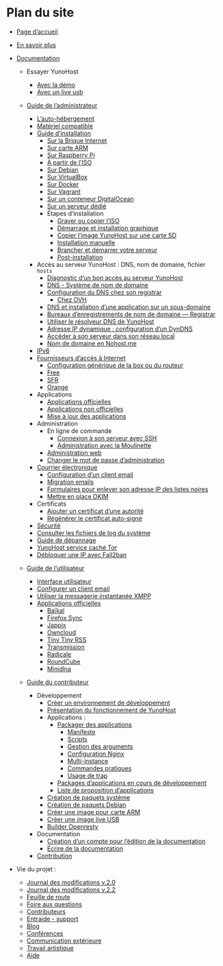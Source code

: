 # Plan du site

* [Page d’accueil](/index_fr)

* [En savoir plus](/whatsyunohost_fr)

* [Documentation](/docs_fr)

    * Essayer YunoHost
       * [Avec la démo](/try_fr)    
       * [Avec un live usb](/try_at_home_fr)

    * [Guide de l’administrateur](/admindoc_fr)
        * [L’auto-hébergement](/selfhosting_fr)
        * [Matériel compatible](/hardware_fr)
        * [Guide d’installation](/install_fr)
            * [Sur la Brique Internet](/installation_brique_fr)
            * [Sur carte ARM](/install_on_arm_board_fr)
            * [Sur Raspberry Pi](/install_on_raspberry_fr)
            * [À partir de l’ISO](/install_iso_fr)
            * [Sur Debian](/install_on_debian_fr)
            * [Sur VirtualBox](/install_on_virtualbox_fr)
            * [Sur Docker](/docker_fr)
            * [Sur Vagrant](/vagrant_fr)
            * [Sur un conteneur DigitalOcean](/install_on_digitalocean_fr)
            * [Sur un serveur dédié](/install_on_dedicated_server_fr)
            * Étapes d’installation
               * [Graver ou copier l’ISO](/burn_or_copy_iso_fr)
               * [Démarrage et installation graphique](/boot_and_graphical_install_fr)
               * [Copier l’image YunoHost sur une carte SD](/copy_image_fr)
               * [Installation manuelle](/install_manually_fr)
               * [Brancher et démarrer votre serveur](/plug_and_boot_fr)
               * [Post-installation](/postinstall_fr)
        * Accès au serveur YunoHost : DNS, nom de domaine, fichier `hosts`
            * [Diagnostic d’un bon accès au serveur YunoHost](/diagnostic_fr)
            * [DNS - Système de nom de domaine](/dns_fr)
            * [Configuration du DNS chez son registrar](/dns_config_fr)
              * [Chez OVH](/OVH_fr)
            * [DNS et installation d’une application sur un sous-domaine](/dns_subdomains_fr)
            * [Bureaux d’enregistrements de nom de domaine — Registrar](registrar_fr)
            * [Utiliser le résolveur DNS de YunoHost](/dns_resolver_fr)
            * [Adresse IP dynamique : configuration d’un DynDNS](dns_dynamicip_fr)
            * [Accéder à son serveur dans son réseau local](/dns_local_network_fr)
            * [Nom de domaine en Nohost.me](/dns_nohost_me_fr)
	    - [IPv6](ipv6_fr)
        * [Fournisseurs d’accès à Internet](/isp_fr)
            * [Configuration générique de la box ou du routeur](/isp_box_config_fr)
            * [Free](/isp_free_fr)
            * [SFR](/isp_sfr_fr)
            * [Orange](/isp_orange_fr)
        * Applications
            * [Applications officielles](/apps_fr)
            * [Applications non officielles](/apps_in_progress_en)
            * [Mise à jour des applications](app_update_fr)
        * Administration
            * En ligne de commande
                * [Connexion à son serveur avec SSH](/ssh_fr)
                * [Administration avec la Moulinette](/moulinette_fr)
            * [Administration web](/admin_fr)
            * [Changer le mot de passe d’administration](/change_admin_password_fr)
        * [Courrier électronique](email_fr)
           * [Configuration d’un client email](email_configure_client_fr)
           * [Migration emails](email_migration_fr)
           * [Formulaires pour enlever son adresse IP des listes noires](blacklist_forms_fr)
           * [Mettre en place DKIM](dkim_fr)
        * Certificats
            * [Ajouter un certificat d’une autorité](/certificate_fr)
            * [Régénérer le certificat auto-signé](/regenerate_certificate_fr)
        * [Sécurité](/security_fr)
        * [Consulter les fichiers de log du système](/check_logfile_fr)
        * [Guide de dépannage](/troubleshooting_guide_fr)
        * [YunoHost service caché Tor](/torhiddenservice_fr)
        * [Débloquer une IP avec Fail2ban](/fail2ban_fr)

    * [Guide de l’utilisateur](/userdoc_fr)
        * [Interface utilisateur](user_interface)
        * [Configurer un client email](email_configure_client_fr)
        * [Utiliser la messagerie instantanée XMPP](/XMPP_fr)
        * [Applications officielles](/apps_fr)
           * [Baïkal](/app_baikal_fr)
           * [Firefox Sync](/app_ffsync_fr)
           * [Jappix](/app_jappix_fr)
           * [Owncloud](app_owncloud_fr)
           * [Tiny Tiny RSS](/app_ttrss_fr)
           * [Transmission](/app_transmission_fr)
           * [Radicale](/app_radicale_fr)
           * [RoundCube](/app_roundcube_fr)
           * [Minidlna](app_minidlna_fr)

    * [Guide du contributeur](/contribute_fr)
        * Développement
           * [Créer un environnement de développement](dev_fr)
           * [Présentation du fonctionnement de YunoHost](/package_list_fr)
           * Applications :
              * [Packager des applications](/packaging_apps_fr)
                 * [Manifeste](packaging_apps_manifest_fr)
                 * [Scripts](packaging_apps_scripts_fr)
                 * [Gestion des arguments](packaging_apps_arguments_management_fr)
                 * [Configuration Nginx](packaging_apps_nginx_conf_fr)
                 * [Multi-instance](packaging_apps_multiinstance_fr)
                 * [Commandes pratiques](packaging_apps_helpers_fr)
                 * [Usage de trap](packaging_apps_trap_fr)
              * [Packages d’applications en cours de développement](/apps_in_progress_fr)
              * [Liste de proposition d’applications](/apps_wishlist_fr)
           * [Création de paquets système](/build_system_fr)
           * [Création de paquets Debian](/build_packages_fr)
           * [Créer une image pour carte ARM](/build_arm_image_en)
           * [Créer une image live USB](/create_live_usb_fr)
           * [Builder Openresty](/build_openresty_fr)
        * Documentation
           * [Création d’un compte pour l’édition de la documentation](/accounting_fr)
           * [Écrire de la documentation](/write_documentation_fr)
        * [Contribution](/contributordoc_fr)

* Vie du projet :
   * [Journal des modifications v.2.0](/changelog_2_0_en)
   * [Journal des modifications v.2.2](/changelog_2_2_en)
   * [Feuille de route](/roadmap_en)
   * [Foire aux questions](/faq_fr)
   * [Contributeurs](contribs_fr)
   * [Entraide - support](/support_fr)
   * [Blog](https://forum.yunohost.org/c/announcement)
   * [Conférences](/conf_fr)
   * [Communication extérieure](communication_fr)
   * [Travail artistique](artworks_fr)
   * [Aide](/help_fr)
